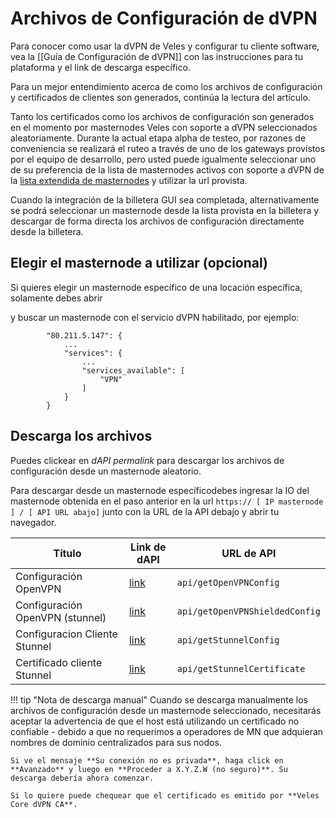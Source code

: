# Archivos de Configuración de dVPN

Para conocer como usar la dVPN de Veles y configurar tu cliente software, vea la [[Guía de Configuración de dVPN]] con las instrucciones para tu plataforma y el link de descarga específico.

Para un mejor entendimiento acerca de como los archivos de configuración y certificados de clientes son generados, continúa la lectura del artículo.

Tanto los certificados como los archivos de configuración son generados en el momento por masternodes Veles con soporte a dVPN seleccionados aleatoriamente.
Durante la actual etapa alpha de testeo, por razones de conveniencia se realizará el ruteo a través de uno de los gateways provistos por el equipo de desarrollo, pero usted puede igualmente seleccionar uno de su preferencia de la lista de masternodes activos con soporte a dVPN de la [lista extendida de masternodes](http://explorer.veles.network/dapi/mn/list/full) y utilizar la url provista.

Cuando la integración de la billetera GUI sea completada, alternativamente se podrá seleccionar un masternode desde la lista provista en la billetera y descargar de forma directa los archivos de configuración directamente desde la billetera.

## Elegir el masternode a utilizar (opcional)
Si quieres elegir un masternode específico de una locación específica, solamente debes abrir

y buscar un masternode con el servicio dVPN habilitado, por ejemplo:
```
        "80.211.5.147": {
   			...
            "services": {
            	...
                "services_available": [
                    "VPN"
                ]
            }
        }
```

## Descarga los archivos
Puedes clickear en *dAPI permalink* para descargar los archivos de configuración desde un masternode aleatorio.

Para descargar desde un masternode específicodebes ingresar la IO del masternode obtenida en el paso anterior en la url `https:// [ IP masternode ] / [ API URL abajo]` junto con la URL de la API debajo y abrir tu navegador.

Título                              | Link de dAPI                                                            | URL de API
----------------------------------- | ----------------------------------------------------------------------- |-------------------------------
Configuración OpenVPN               | [link](https://explorer.veles.network/dapi/getOpenVPNConfig)            | `api/getOpenVPNConfig` 
Configuración OpenVPN (stunnel)     | [link](https://explorer.veles.network/dapi/getOpenVPNShieldedConfig)    | `api/getOpenVPNShieldedConfig`
Configuracion Cliente Stunnel       | [link](https://explorer.veles.network/dapi/getStunnelConfig)            | `api/getStunnelConfig`
Certificado cliente Stunnel         | [link](https://explorer.veles.network/dapi/getStunnelCertificate)       | `api/getStunnelCertificate`

!!! tip "Nota de descarga manual"
    Cuando se descarga manualmente los archivos de configuración desde un masternode seleccionado, necesitarás aceptar la advertencia de que el host está utilizando un certificado no confiable - debido a que no requerimos a operadores de MN que adquieran nombres de dominio centralizados para sus nodos.
    
    Si ve el mensaje **Su conexión no es privada**, haga click en **Avanzado** y luego en **Proceder a X.Y.Z.W (no seguro)**. Su descarga debería ahora comenzar.
    
    Si lo quiere puede chequear que el certificado es emitido por **Veles Core dVPN CA**.
